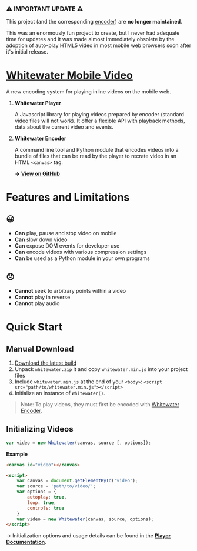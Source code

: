 ### :warning: IMPORTANT UPDATE :warning:

This project (and the corresponding [encoder](https://github.com/samiare/whitewater-encoder)) are **no longer maintained**.

This was an enormously fun project to create, but I never had adequate time for updates and it was made almost immediately obsolete by the adoption of auto-play HTML5 video in most mobile web browsers soon after it's initial release.

# [Whitewater Mobile Video](http://samiare.github.io/whitewater-mobile-video/)

A new encoding system for playing inline videos on the mobile web.

1. **Whitewater Player**
   
   A Javascript library for playing videos prepared by encoder (standard video files will not work). It offer a flexible API with playback methods, data about the current video and events.
   
2. **Whitewater Encoder**
   
   A command line tool and Python module that encodes videos into a bundle of files that can be read by the player to recrate video in an HTML `<canvas>` tag.
   
   **→ [View on GitHub](https://github.com/samiare/whitewater-encoder)**


# Features and Limitations

## 😀

- **Can** play, pause and stop video on mobile
- **Can** slow down video
- **Can** expose DOM events for developer use
- **Can** encode videos with various compression settings
- **Can** be used as a Python module in your own programs

## 😞

- **Cannot** seek to arbitrary points within a video
- **Cannot** play in reverse
- **Cannot** play audio


# Quick Start

## Manual Download

1. [Download the latest build](https://github.com/samiare/whitewater-mobile-video/releases/latest)
2. Unpack `whitewater.zip` it and copy `whitewater.min.js` into your project files
3. Include `whitewater.min.js` at the end of your `<body>`:
   `<script src="path/to/whitewater.min.js"></script>`
4. Initialize an instance of `Whitewater()`.

>Note: To play videos, they must first be encoded with [Whitewater Encoder](https://github.com/samiare/whitewater-encoder).


## Initializing Videos

```javascript
var video = new Whitewater(canvas, source [, options]);
```

**Example**

```html
<canvas id="video"></canvas>

<script>
    var canvas = document.getElementById('video');
    var source = 'path/to/video/';
    var options = {
        autoplay: true,
        loop: true,
        controls: true
    }
    var video = new Whitewater(canvas, source, options);
</script>
```

→ Initialization options and usage details can be found in the **[Player Documentation](https://github.com/samiare/whitewater-mobile-video/wiki)**.
